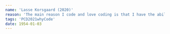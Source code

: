 ```yaml
---
name: 'Lasse Korsgaard (2020)'
reason: 'The main reason I code and love coding is that I have the ability to create my own tools to use in my creative process'
tags: 'PCD2021whyCode'
date: 1954-01-03
---
```

